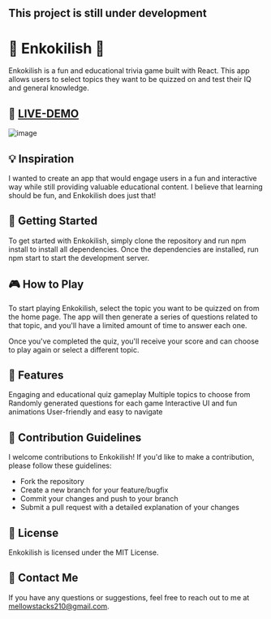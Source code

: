 ## This project is still under development 

# 🌟 Enkokilish 🌟
Enkokilish is a fun and educational trivia game built with React. This app allows users to select topics they want to be quizzed on and test their IQ and general knowledge.

## 🌟 [LIVE-DEMO](https://enkokilish.netlify.app/)

![image](https://user-images.githubusercontent.com/106769498/226217028-123a081e-a516-4cc5-8bf7-06221e75a9e8.png)


## 💡 Inspiration
I wanted to create an app that would engage users in a fun and interactive way while still providing valuable educational content. I believe that learning should be fun, and Enkokilish does just that!

## 🚀 Getting Started
To get started with Enkokilish, simply clone the repository and run npm install to install all dependencies. Once the dependencies are installed, run npm start to start the development server.

## 🎮 How to Play
To start playing Enkokilish, select the topic you want to be quizzed on from the home page. The app will then generate a series of questions related to that topic, and you'll have a limited amount of time to answer each one.

Once you've completed the quiz, you'll receive your score and can choose to play again or select a different topic.

## 🌟 Features
Engaging and educational quiz gameplay
Multiple topics to choose from
Randomly generated questions for each game
Interactive UI and fun animations
User-friendly and easy to navigate

## 🤝 Contribution Guidelines
I welcome contributions to Enkokilish! If you'd like to make a contribution, please follow these guidelines:

- Fork the repository
- Create a new branch for your feature/bugfix
- Commit your changes and push to your branch
- Submit a pull request with a detailed explanation of your changes

## 📝 License
Enkokilish is licensed under the MIT License.

## 📱 Contact Me
If you have any questions or suggestions, feel free to reach out to me at mellowstacks210@gmail.com.
